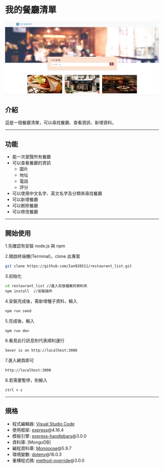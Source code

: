 # 我的餐廳清單

![Index page about Restaurant List](./public/images/index.PNG)

## 介紹

這是一個餐廳清單，可以尋找餐廳、查看資訊、新增資料。

---

## 功能

- 能一次瀏覽所有餐廳
- 可以查看餐廳的資訊
  - 圖片
  - 地址
  - 電話
  - 評分
- 可以使用中文名字、英文名字及分類來尋找餐廳
- 可以新增餐廳
- 可以刪除餐廳
- 可以修改餐廳

---

## 開始使用

1.先確認有安裝 node.js 與 npm

2.開啟終端機(Terminal)，clone 此專案

```bash
git clone https://github.com/Ian920511/restaurant_list.git
```

3.初始化

```bash
cd restaurant_list //進入存放檔案的資料夾
npm install  //安裝插件
```

4.安裝完成後，需新增種子資料，輸入

```bash
npm run seed
```

5.完成後，輸入

```bash
npm run dev
```

6.看見此行訊息則代表順利運行

```bash
Sever is on http://localhost:3000
```

7.進入網頁即可

```bash
http://localhost:3000
```

8.若需要暫停，則輸入

```bash
ctrl + c
```

---

## 規格

- 程式編輯器: [Visual Studio Code](https://visualstudio.microsoft.com/zh-hant/ "Visual Studio Code")
- 使用框架: [express](https://www.npmjs.com/package/express)@4.16.4
- 模板引擎: [express-handlebars](https://www.npmjs.com/package/express-handlebars)@3.0.0
- 資料庫: [MongoDB]
- 編程資料庫: [Mongoose](https://mongoosejs.com/)@5.9.7
- 環境變數: [dotenv](https://www.npmjs.com/package/dotenv)@16.0.3
- 重構程式碼: [method-override](https://www.npmjs.com/package/method-override)@3.0.0

